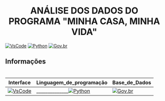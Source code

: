 <h1 align="center"> ANÁLISE DOS DADOS DO PROGRAMA "MINHA CASA, MINHA VIDA" </h1> 

[![VsCode](https://img.shields.io/badge/VsCode-Interface-blue)](https://code.visualstudio.com/)
[![Python](https://img.shields.io/badge/Python-3.11.7-blue)](https://www.python.org/) 
[![Gov.br](https://img.shields.io/badge/Base_de_Dados-Gov.br-blue)](https://dados.gov.br/dados/conjuntos-dados/dados-do-minha-casa-minha-vida) 

## Informações
<h1 align="center">  
  
| Interface | Linguagem_de_programação | Base_de_Dados |
|-----------------|-------------------|------------------|
| [![VsCode](https://img.shields.io/badge/VsCode-Interface-blue)](https://code.visualstudio.com/) | ______________[![Python](https://img.shields.io/badge/Python-3.11.7-blue)](https://www.python.org/)  | [![Gov.br](https://img.shields.io/badge/Base_de_Dados-Gov.br-blue)](https://dados.gov.br/dados/conjuntos-dados/dados-do-minha-casa-minha-vida) |

</h1> 





